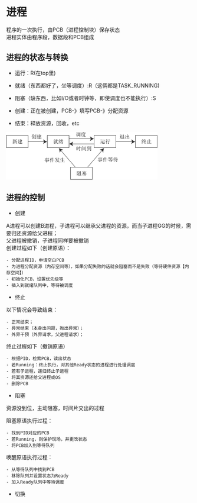 # 进程
程序的一次执行，由PCB（进程控制块）保存状态  
进程实体由程序段，数据段和PCB组成

## 进程的状态与转换
- 运行：R(在top里)

- 就绪（东西都好了，坐等调度）:R（这俩都是TASK_RUNNING)

- 阻塞（缺东西，比如I/O或者时钟等，即使调度也不能执行）:S

- 创建：正在被创建，PCB-》填写PCB-》分配资源

- 结束：释放资源，回收，etc

![](../pics/process_status.png)


## 进程的控制

- 创建

A进程可以创建B进程，子进程可以继承父进程的资源，而当子进程GG的时候，需要归还资源给父进程；  
父进程被撤销，子进程同样要被撤销    
创建过程如下（创建原语）：  

    - 分配进程ID，申请空白PCB
    - 为进程分配资源（内存空间等），如果分配失败的话就会阻塞而不是失败（等待硬件资源【内存空间】）
    - 初始化PCB，设置优先级等
    - 插入到就绪队列中，等待被调度

- 终止

以下情况会导致结束：
  
    - 正常结束；  
    - 异常结束（本身出问题，抛出异常）；
    - 外界干预（外界请求，父进程请求）；
终止过程如下（撤销原语）  

    - 根据PID，检索PCB，读出状态
    - 若Running：终止执行，对其他Ready状态的进程进行处理调度
    - 若有子进程，递归终止子进程
    - 将其资源还给父进程或OS
    - 删除PCB

- 阻塞

资源没到位，主动阻塞，时间片交出的过程

阻塞原语执行过程：

    - 找到PID对应的PCB
    - 若Running，则保护现场，并更改状态
    - 将PCB加入到等待队列
    
唤醒原语执行过程：

    - 从等待队列中找到PCB
    - 移除队列并设置状态为Ready
    - 加入Ready队列中等待调度
    
    
- 切换